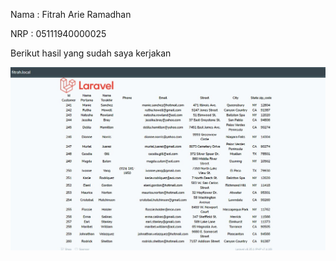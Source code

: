 Nama : Fitrah Arie Ramadhan

NRP : 05111940000025

Berikut hasil yang sudah saya kerjakan



![image](https://github.com/Fitrah1812/Tugas1laravel/blob/main/SCREENSHOT_05111940000025_FITRAHARIERAMADHAN.jpg)
